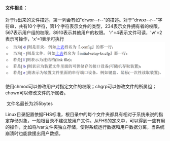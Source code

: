#### 文件相关：

​	对于ls出来的文件描述，第一列会有如"drwxr--r--"的描述。对于“drwxr--r--"字符串，共有10个字符，第1个字符表示文件的类型，234表示文件拥有者的权限，567表示用户组的权限，8910表示其他用户的权限。 'r'=4表示文件可读，'w'=2表示可操作，'x'=1表示可执行 ![](../datas/images/image-20200930111628390.png)

​	使用chmod可以修改用户对指定文件的权限；chgrp可以修改文件的所属组；chown可以修改文件的所属者。

​	文件名最长为255bytes

​	Linux目录配置依据FHS标准，根目录中的每个文件夹都具有相对于系统来说的指定存储对象，一般根目录不建议放用户文件。从FHS的定义中，可以得到一些有用的操作，比如将/var文件夹独立存储，使得系统运行数据和用户数据分离，当系统崩溃时也能救援出用户数据。

​	

